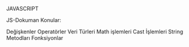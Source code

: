 JAVASCRIPT

JS-Dokuman
Konular:

Değişkenler
Operatörler
Veri Türleri
Math işlemleri
Cast İşlemleri
String Metodları
Fonksiyonlar
